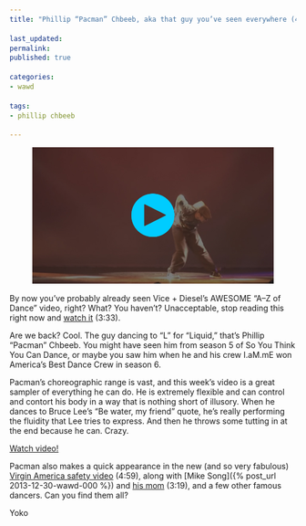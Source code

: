 ```yaml
---
title: "Phillip “Pacman” Chbeeb, aka that guy you’ve seen everywhere (4:19)"

last_updated: 
permalink: 
published: true

categories:
- wawd

tags:
- phillip chbeeb

---
```


<figure>
	<a href="https://www.youtube.com/watch?v=f4DZp0OEkK4"><img src="/assets/images/2014-04-16-wawd-pacman.jpeg" alt="Pacman mid-liquid-ing." /></a>
</figure>

By now you’ve probably already seen Vice + Diesel’s AWESOME “A–Z of Dance” video, right? What? You haven’t? Unacceptable, stop reading this right now and [watch it](http://i-d.vice.com/en_gb/watch/episode/2184/a-z-of-dance) (3:33). 

Are we back? Cool. The guy dancing to “L” for “Liquid,” that’s Phillip “Pacman” Chbeeb. You might have seen him from season 5 of So You Think You Can Dance, or maybe you saw him when he and his crew I.aM.mE won America’s Best Dance Crew in season 6. 

Pacman’s choreographic range is vast, and this week’s video is a great sampler of everything he can do. He is extremely flexible and can control and contort his body in a way that is nothing short of illusory. When he dances to Bruce Lee’s “Be water, my friend” quote, he’s really performing the fluidity that Lee tries to express. And then he throws some tutting in at the end because he can. Crazy.

[Watch video!](https://www.youtube.com/watch?v=f4DZp0OEkK4)

Pacman also makes a quick appearance in the new (and so very fabulous) [Virgin America safety video](https://www.youtube.com/watch?v=DtyfiPIHsIg) (4:59), along with [Mike Song]({% post_url 2013-12-30-wawd-000 %}) and [his mom](https://www.youtube.com/watch?v=rr5Z0SHBNvo) (3:19), and a few other famous dancers. Can you find them all? 

Yoko
